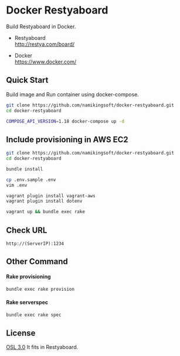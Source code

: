 Docker Restyaboard
==============================

Build Restyaboard in Docker.

* Restyaboard  
  http://restya.com/board/

* Docker  
  https://www.docker.com/


Quick Start
------------------------------

Build image and Run container using docker-compose.

``` bash
git clone https://github.com/namikingsoft/docker-restyaboard.git
cd docker-restyaboard

COMPOSE_API_VERSION=1.18 docker-compose up -d
```


Include provisioning in AWS EC2
------------------------------

```bash
git clone https://github.com/namikingsoft/docker-restyaboard.git
cd docker-restyaboard

bundle install

cp .env.sample .env
vim .env

vagrant plugin install vagrant-aws
vagrant plugin install dotenv

vagrant up && bundle exec rake
```


Check URL
------------------------------

```
http://(ServerIP):1234
```


Other Command
------------------------------

#### Rake provisioning

```bash
bundle exec rake provision
```

#### Rake serverspec 

```bash
bundle exec rake spec
```

License
------------------------------

[OSL 3.0](LICENSE.txt)
It fits in Restyaboard.
